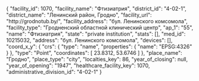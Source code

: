 {
    "facility_id": 1070,
    "facility_name": "Фтизиатрия",
    "district_id": "4-02-1",
    "district_name": "Ленинский район, Гродно",
    "facility_url": "http:\/\/grodnotub.by\/",
    "facility_address": "бул. Ленинского комсомола",
    "facility_type": "Гродненский областной клинический центр",
    "ap_1": "55",
    "name": "Фтизиатрия",
    "state": "private institution",
    "stats": [],
    "med_id": 10215032,
    "address": "бул. Ленинского комсомола",
    "devices": [],
    "coord_x_y": {
        "crs": {
            "type": "name",
            "properties": {
                "name": "EPSG:4326"
            }
        },
        "type": "Point",
        "coordinates": [
            23.8312,
            53.6746
        ]
    },
    "place_name": "Гродно",
    "place_type": "city",
    "localties_key": 86,
    "year_of_closing": null,
    "year_of_opening": "1947",
    "healthcare_facility_key": 1070,
    "administrative_division_id": "4-02-1"
}